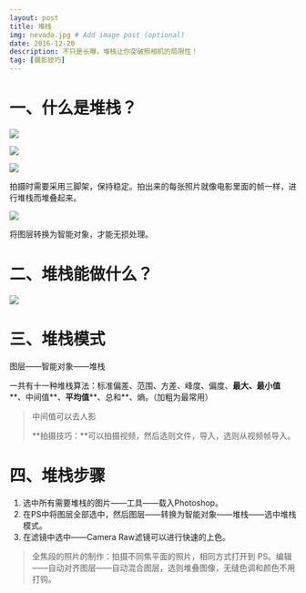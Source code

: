 ```yaml
---
layout: post
title: 堆栈
img: nevada.jpg # Add image post (optional)
date: 2016-12-20 
description: 不只是长曝，堆栈让你突破照相机的局限性！
tag: [摄影技巧]
---
```



# 一、什么是堆栈？

![][image-1]

![][image-2]

![][image-3]

拍摄时需要采用三脚架，保持稳定。拍出来的每张照片就像电影里面的帧一样，进行堆栈而堆叠起来。

![][image-4]

将图层转换为智能对象，才能无损处理。

# 二、堆栈能做什么？

![][image-5]

# 三、堆栈模式

图层——智能对象——堆栈

一共有十一种堆栈算法：标准偏差、范围、方差、峰度、偏度、**最大、最小值****、中间值**、**平均值****、总和**、熵。（加粗为最常用）

> 中间值可以去人影
> 
> 
> **拍摄技巧：**可以拍摄视频，然后选则文件，导入，选则从视频帧导入。

# 四、堆栈步骤

1. 选中所有需要堆栈的图片——工具——载入Photoshop。
2. 在PS中将图层全部选中，然后图层——转换为智能对象——堆栈——选中堆栈模式。
3. 在滤镜中选中——Camera Raw滤镜可以进行快速的上色。

> 全焦段的照片的制作：拍摄不同焦平面的照片，相同方式打开到 PS。编辑——自动对齐图层——自动混合图层，选则堆叠图像，无缝色调和颜色不用打钩。

[image-1]:	https://i.loli.net/2020/05/24/ywHbmoMcCAhTpDu.png
[image-2]:	https://i.loli.net/2020/05/24/wbCsy7HpQLUzeIM.png
[image-3]:	https://i.loli.net/2020/05/24/NhkAMzuU6byaHj1.png
[image-4]:	https://i.loli.net/2020/05/24/YX1INdawRTEBf6J.png
[image-5]:	https://i.loli.net/2020/05/24/RBphSYjgKin6lbM.png